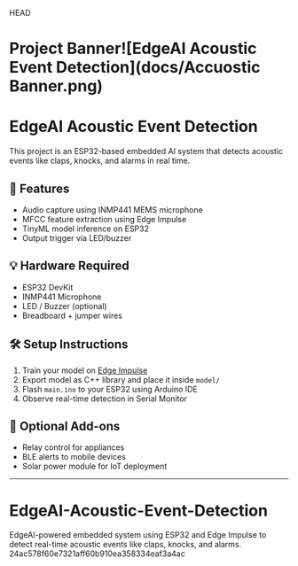 HEAD
# Project Banner![EdgeAI Acoustic Event Detection](docs/Accuostic Banner.png)
# EdgeAI Acoustic Event Detection

This project is an ESP32-based embedded AI system that detects acoustic events like claps, knocks, and alarms in real time.

## 🎯 Features
- Audio capture using INMP441 MEMS microphone
- MFCC feature extraction using Edge Impulse
- TinyML model inference on ESP32
- Output trigger via LED/buzzer

## 💡 Hardware Required
- ESP32 DevKit
- INMP441 Microphone
- LED / Buzzer (optional)
- Breadboard + jumper wires

## 🛠️ Setup Instructions
1. Train your model on [Edge Impulse](https://edgeimpulse.com)
2. Export model as C++ library and place it inside `model/`
3. Flash `main.ino` to your ESP32 using Arduino IDE
4. Observe real-time detection in Serial Monitor

## 🔧 Optional Add-ons
- Relay control for appliances
- BLE alerts to mobile devices
- Solar power module for IoT deployment



---

# EdgeAI-Acoustic-Event-Detection
EdgeAI-powered embedded system using ESP32 and Edge Impulse to detect real-time acoustic events like claps, knocks, and alarms.
 24ac578f60e7321aff60b910ea358334eaf3a4ac
